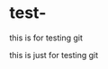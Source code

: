 # test-
this is for testing git


<head>
</head>
<title>testing</title>
<body>
<p>this is just for testing git</p>
</body>
